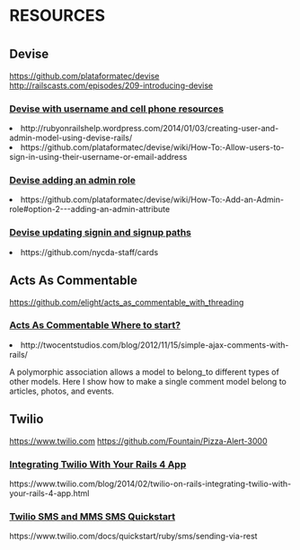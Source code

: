 <h1>RESOURCES<h1>

## Devise
https://github.com/plataformatec/devise
http://railscasts.com/episodes/209-introducing-devise

<h3><u>Devise with username and cell phone resources</u></h3>
<li>http://rubyonrailshelp.wordpress.com/2014/01/03/creating-user-and-admin-model-using-devise-rails/</li>
<li>https://github.com/plataformatec/devise/wiki/How-To:-Allow-users-to-sign-in-using-their-username-or-email-address</li>

<h3><u>Devise adding an admin role</u></h3>
<li>https://github.com/plataformatec/devise/wiki/How-To:-Add-an-Admin-role#option-2---adding-an-admin-attribute</li>

<h3><u>Devise updating signin and signup paths</u></h3>
<li>https://github.com/nycda-staff/cards</li>

## Acts As Commentable
https://github.com/elight/acts_as_commentable_with_threading

<h3><u>Acts As Commentable Where to start?</u></h3>
<li>http://twocentstudios.com/blog/2012/11/15/simple-ajax-comments-with-rails/</li>

A polymorphic association allows a model to belong_to different types of other models. Here I show how to make a single comment model belong to articles, photos, and events.

## Twilio
https://www.twilio.com
https://github.com/Fountain/Pizza-Alert-3000

<h3><u>Integrating Twilio With Your Rails 4 App</u></h3>
https://www.twilio.com/blog/2014/02/twilio-on-rails-integrating-twilio-with-your-rails-4-app.html

<h3><u>Twilio SMS and MMS SMS Quickstart</u></h3>
https://www.twilio.com/docs/quickstart/ruby/sms/sending-via-rest